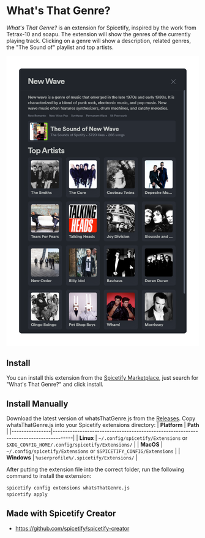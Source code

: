 # What's That Genre?

_What's That Genre?_ is an extension for Spicetify, inspired by the work from Tetrax-10 and soapu. The extension will show the genres of the currently playing track. Clicking on a genre will show a description, related genres, the "The Sound of" playlist and top artists.

<p align="center">
  <img alt="preview" src="./preview.png" />
</p>

## Install

You can install this extension from the [Spicetify Marketplace](https://github.com/spicetify/spicetify-marketplace), just search for "What's That Genre?" and click install.

## Install Manually

Download the latest version of whatsThatGenre.js from the [Releases](https://github.com/LucasOe/spicetify-genres/releases). Copy whatsThatGenre.js into your Spicetify extensions directory:
| **Platform** | **Path** |
|----------------|--------------------------------------------------------------------------------------|
| **Linux** | `~/.config/spicetify/Extensions` or `$XDG_CONFIG_HOME/.config/spicetify/Extensions/` |
| **MacOS** | `~/.config/spicetify/Extensions` or `$SPICETIFY_CONFIG/Extensions` |
| **Windows** | `%userprofile%/.spicetify/Extensions/` |

After putting the extension file into the correct folder, run the following command to install the extension:

```bash
spicetify config extensions whatsThatGenre.js
spicetify apply
```

## Made with Spicetify Creator

- <https://github.com/spicetify/spicetify-creator>
